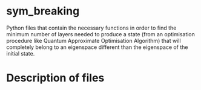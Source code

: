 # sym_breaking

Python files that contain the necessary functions in order to find the minimum number of layers needed to produce a state (from an 
optimisation procedure like Quantum Approximate Optimisation Algorithm) that will completely belong to an eigenspace different 
than the eigenspace of the initial state.

# Description of files
